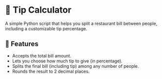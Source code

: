# 💸 Tip Calculator

A simple Python script that helps you split a restaurant bill between people, including a customizable tip percentage.

## 🧾 Features

- Accepts the total bill amount.
- Lets you choose how much tip to give (in percentage).
- Splits the final bill (including tip) among any number of people.
- Rounds the result to 2 decimal places.